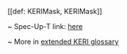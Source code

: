 [[def: KERIMask, KERIMask]]

~ Spec-Up-T link: <a href='https://weboftrust.github.io/WOT-terms/docs/glossary/KERIMask'>here</a>

~ More in <a href="https://weboftrust.github.io/WOT-terms/docs/glossary/KERIMask">extended KERI glossary</a>
